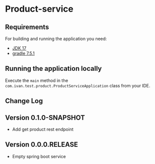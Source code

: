 # Product-service

## Requirements

For building and running the application you need:

- [JDK 17](https://jdk.java.net/archive/)
- [gradle 7.5.1](https://docs.gradle.org/7.5.1/release-notes.html)

## Running the application locally

Execute the `main` method in the `com.ivan.test.product.ProductServiceApplication` class from your IDE.

## Change Log

## Version 0.1.0-SNAPSHOT
* Add get product rest endpoint

## Version 0.0.0.RELEASE
* Empty spring boot service
